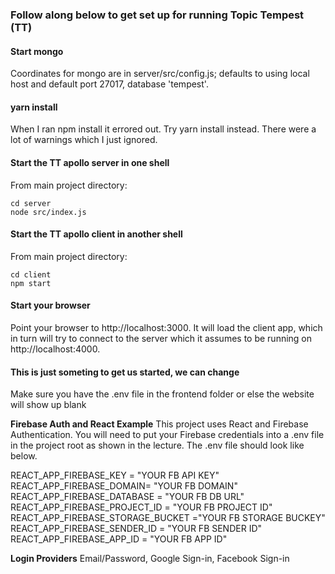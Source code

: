 ### Follow along below to get set up for running Topic Tempest (TT)

#### Start mongo
Coordinates for mongo are in server/src/config.js; defaults to using local
host and default port 27017, database 'tempest'.

#### yarn install
When I ran npm install it errored out. Try yarn install instead. There were a lot
of warnings which I just ignored.

#### Start the TT apollo server in one shell

From main project directory:

```
cd server
node src/index.js
```

#### Start the TT apollo client in another shell

From main project directory:

```
cd client
npm start
```

#### Start your browser

Point your browser to http://localhost:3000. It will load the client app,
which in turn will try to connect to the server which it assumes to be
running on http://localhost:4000.

#### This is just someting to get us started, we can change
Make sure you have the .env file in the frontend folder or else the website will show up blank

**Firebase Auth and React Example**
This project uses React and Firebase Authentication. You will need to put your Firebase credentials into a .env file in the project root as shown in the lecture. The .env file should look like below.

REACT_APP_FIREBASE_KEY = "YOUR FB API KEY"
REACT_APP_FIREBASE_DOMAIN= "YOUR FB DOMAIN"
REACT_APP_FIREBASE_DATABASE = "YOUR FB DB URL"
REACT_APP_FIREBASE_PROJECT_ID = "YOUR FB PROJECT ID"
REACT_APP_FIREBASE_STORAGE_BUCKET ="YOUR FB STORAGE BUCKEY"
REACT_APP_FIREBASE_SENDER_ID = "YOUR FB SENDER ID"
REACT_APP_FIREBASE_APP_ID = "YOUR FB APP ID"

**Login Providers**
Email/Password, Google Sign-in, Facebook Sign-in
